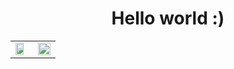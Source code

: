 <h1 align="center">Hello world :) </h1>

<table style="width: 100;">
    <tr>
        <td>
            <a href="https://github.com/coder7eeN">
                <img src="https://github-readme-stats.vercel.app/api?username=coder7een&count_private=true&show_icons=true&theme=radical&hide=issues&custom_title=Huy Pham's GitHub stats" width="80%" />
            </a>
        </td>
        <td>
            <a href="https://github.com/coder7eeN">
                <img src="https://github-readme-stats.vercel.app/api/top-langs/?username=coder7een&layout=compact&theme=radical&custom_title=Top Languages" width="100%" />
            </a>
        </td>
    </tr>
</table>

<!-- [![Huy Pham's GitHub stats](https://github-readme-stats.vercel.app/api?username=coder7een&count_private=true&show_icons=true&theme=radical&hide=issues)](https://github.com/coder7eeN) 
[![Top Langs](https://github-readme-stats.vercel.app/api/top-langs/?username=coder7een&layout=compact&theme=radical)](https://github.com/coder7eeN) -->

